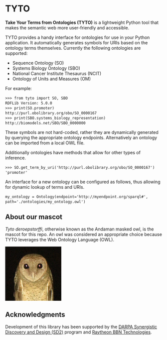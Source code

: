 # TYTO
**Take Your Terms from Ontologies (TYTO)** is a lightweight Python tool that makes the semantic web more user-friendly and accessible.

TYTO provides a handy interface for ontologies for use in your Python application. It automatically generates symbols for URIs based on the ontology terms themselves. Currently the following ontologies are supported:

- Sequence Ontology (SO)
- Systems Biology Ontology (SBO)
- National Cancer Institute Thesaurus (NCIT)
- Ontology of Units and Measures (OM)

For example:
```
>>> from tyto import SO, SBO
RDFLib Version: 5.0.0
>>> print(SO.promoter)
http://purl.obolibrary.org/obo/SO_0000167
>>> print(SBO.systems_biology_representation)
http://biomodels.net/SBO/SBO_0000000
```
These symbols are not hard-coded, rather they are dynamically generated by querying the appropriate ontology endpoints. Alternatively an ontology can be imported from a local OWL file.

Additionally ontologies have methods that allow for other types of inference.
```
>>> SO.get_term_by_uri('http://purl.obolibrary.org/obo/SO_0000167')
'promoter'
```

An interface for a new ontology can be configured as follows, thus allowing for dynamic lookup of terms and URIs. 
```
my_ontology = Ontology(endpoint='http://myendpoint.org/sparql#', path='./ontologies/my_ontology.owl')
```

## About our mascot

_Tyto deroepstorffi_, otherwise known as the Andaman masked owl, is the mascot for this repo. An owl was considered an appropriate choice because TYTO leverages the Web Ontology Language (OWL).

![Tyto deroepstorffi](./tyto.png "Andaman masked owl")

## Acknowledgments

Development of this library has been supported by the [DARPA Synergistic Discovery and Design (SD2)](https://www.darpa.mil/program/synergistic-discovery-and-design) program and [Raytheon BBN Technologies](http://bbn.com/).
